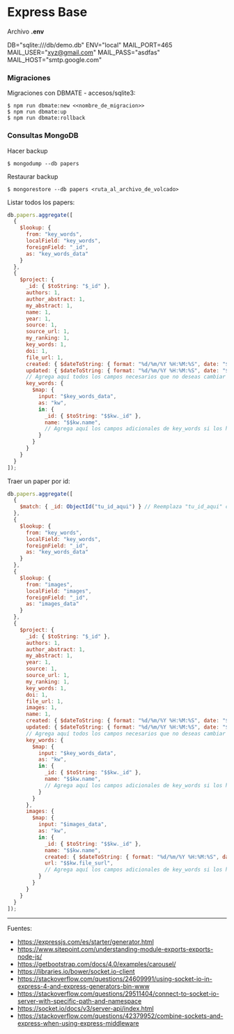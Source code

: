 # Express Base


Archivo <b>.env</b>

DB="sqlite:///db/demo.db"
ENV="local"
MAIL_PORT=465
MAIL_USER="xyz@gmail.com"
MAIL_PASS="asdfas"
MAIL_HOST="smtp.google.com"

### Migraciones

Migraciones con DBMATE - accesos/sqlite3:

    $ npm run dbmate:new <<nombre_de_migracion>>
    $ npm run dbmate:up
    $ npm run dbmate:rollback

### Consultas MongoDB

Hacer backup

    $ mongodump --db papers

Restaurar backup

    $ mongorestore --db papers <ruta_al_archivo_de_volcado>

Listar todos los papers:

```javascript
db.papers.aggregate([
  {
    $lookup: {
      from: "key_words",
      localField: "key_words",
      foreignField: "_id",
      as: "key_words_data"
    }
  },
  {
    $project: {
      _id: { $toString: "$_id" },
      authors: 1,
      author_abstract: 1,
      my_abstract: 1,
      name: 1,
      year: 1,
      source: 1,
      source_url: 1,
      my_ranking: 1,
      key_words: 1,
      doi: 1,
      file_url: 1,
      created: { $dateToString: { format: "%d/%m/%Y %H:%M:%S", date: "$created", timezone: "-05:00" } },
      updated: { $dateToString: { format: "%d/%m/%Y %H:%M:%S", date: "$updated", timezone: "-05:00" } },
      // Agrega aquí todos los campos necesarios que no deseas cambiar
      key_words: {
        $map: {
          input: "$key_words_data",
          as: "kw",
          in: {
            _id: { $toString: "$$kw._id" },
            name: "$$kw.name",
            // Agrega aquí los campos adicionales de key_words si los hay
          }
        }
      }
    }
  }
]);
```

Traer un paper por id:

```javascript
db.papers.aggregate([
  {
    $match: { _id: ObjectId("tu_id_aqui") } // Reemplaza "tu_id_aqui" con el ID específico que deseas buscar
  },
  {
    $lookup: {
      from: "key_words",
      localField: "key_words",
      foreignField: "_id",
      as: "key_words_data"
    }
  },
  {
    $lookup: {
      from: "images",
      localField: "images",
      foreignField: "_id",
      as: "images_data"
    }
  },
  {
    $project: {
      _id: { $toString: "$_id" },
      authors: 1,
      author_abstract: 1,
      my_abstract: 1,
      year: 1,
      source: 1,
      source_url: 1,
      my_ranking: 1,
      key_words: 1,
      doi: 1,
      file_url: 1,
      images: 1,
      name: 1,
      created: { $dateToString: { format: "%d/%m/%Y %H:%M:%S", date: "$created", timezone: "-05:00" } },
      updated: { $dateToString: { format: "%d/%m/%Y %H:%M:%S", date: "$updated", timezone: "-05:00" } },
      // Agrega aquí todos los campos necesarios que no deseas cambiar
      key_words: {
        $map: {
          input: "$key_words_data",
          as: "kw",
          in: {
            _id: { $toString: "$$kw._id" },
            name: "$$kw.name",
            // Agrega aquí los campos adicionales de key_words si los hay
          }
        }
      },
      images: {
        $map: {
          input: "$images_data",
          as: "kw",
          in: {
            _id: { $toString: "$$kw._id" },
            name: "$$kw.name",
            created: { $dateToString: { format: "%d/%m/%Y %H:%M:%S", date: "$$kw.created", timezone: "-05:00" } },
            url: "$$kw.file_surl",
            // Agrega aquí los campos adicionales de key_words si los hay
          }
        }
      }
    }
  }
]);
```

---

Fuentes:

+ https://expressjs.com/es/starter/generator.html
+ https://www.sitepoint.com/understanding-module-exports-exports-node-js/
+ https://getbootstrap.com/docs/4.0/examples/carousel/
+ https://libraries.io/bower/socket.io-client
+ https://stackoverflow.com/questions/24609991/using-socket-io-in-express-4-and-express-generators-bin-www
+ https://stackoverflow.com/questions/29511404/connect-to-socket-io-server-with-specific-path-and-namespace
+ https://socket.io/docs/v3/server-api/index.html
+ https://stackoverflow.com/questions/42379952/combine-sockets-and-express-when-using-express-middleware
